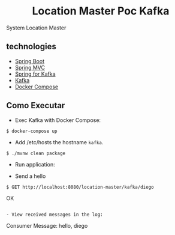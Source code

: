 <h1 align="center">
  Location Master Poc Kafka
</h1>

System Location Master

## technologies
 
- [Spring Boot](https://spring.io/projects/spring-boot)
- [Spring MVC](https://docs.spring.io/spring-framework/reference/web/webmvc.html)
- [Spring for Kafka](https://docs.spring.io/spring-kafka/reference/html/)
- [Kafka](https://kafka.apache.org)
- [Docker Compose](https://docs.docker.com/compose/)

## Como Executar

- Exec  Kafka with  Docker Compose:
```
$ docker-compose up
```

- Add /etc/hosts the hostname `kafka`.
```
$ ./mvnw clean package
```
- Run application:

- Send a  hello
```
$ GET http://localhost:8080/location-master/kafka/diego
```

OK
```

- View received messages in the log:
```
Consumer Message: hello, diego
```
